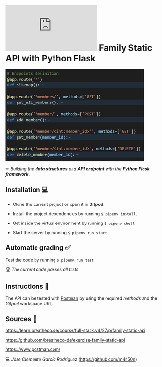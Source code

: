 # ![4Geeks Logo](http://assets.breatheco.de/apis/img/images.php?blob&random&cat=icon&tags=4geeks,16) Family Static API with Python Flask

![screenshot](https://raw.githubusercontent.com/m4n50n/family_static_api_exercise/main/screenshot_preview.png)

✏ *Building the ***data structures*** and ***API endpoint*** with the ***Python Flask framework****.

## Installation 💻

* Clone the current project or open it in **Gitpod**.

* Install the project dependencies by running `$ pipenv install`.

* Get inside the virtual environment by running `$ pipenv shell`

* Start the server by running `$ pipenv run start`

## Automatic grading ✅

Test the code by running `$ pipenv run test`

🏆 *The current code passes all tests*

## Instructions 📄

The API can be tested with [Postman](https://www.postman.com) by using the required *methods* and the *Gitpod* workspace URL.

## Sources 📌

<https://learn.breatheco.de/course/full-stack.v4/27/p/family-static-api>

<https://github.com/breatheco-de/exercise-family-static-api>

<https://www.postman.com/>

💻 _Jose Clemente García Rodríguez_ (<https://github.com/m4n50n>)